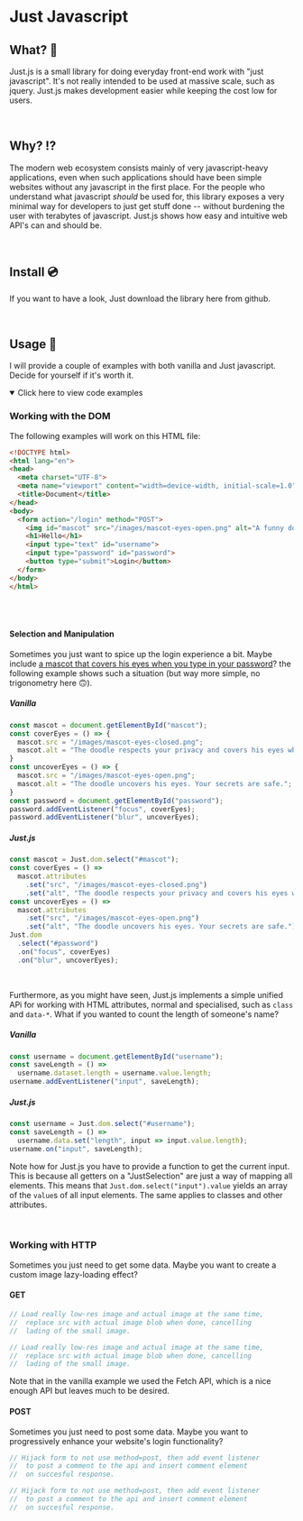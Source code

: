 # Just Javascript

## What? 🤔
Just.js is a small library for doing everyday front-end work with "just javascript". It's not really intended to be used at massive scale, such as jquery. Just.js makes development easier while keeping the cost low for users.

<br/>

## Why? ⁉️
The modern web ecosystem consists mainly of very javascript-heavy applications, even when such applications should have been simple websites without any javascript in the first place. For the people who understand what javascript _should_ be used for, this library exposes a very minimal way for developers to just get stuff done -- without burdening the user with terabytes of javascript. Just.js shows how easy and intuitive web API's can and should be.

<br/>

## Install 💿
If you want to have a look, Just download the library here from github.

<br/>

## Usage 💪
I will provide a couple of examples with both vanilla and Just javascript. Decide for yourself if it's worth it.

<details open>
<summary>Click here to view code examples</summary>

### Working with the DOM
The following examples will work on this HTML file:
```html
<!DOCTYPE html>
<html lang="en">
<head>
  <meta charset="UTF-8">
  <meta name="viewport" content="width=device-width, initial-scale=1.0">
  <title>Document</title>
</head>
<body>
  <form action="/login" method="POST">
    <img id="mascot" src="/images/mascot-eyes-open.png" alt="A funny doodle eagerly awaiting your input, he seems friendly.">
    <h1>Hello</h1>
    <input type="text" id="username">
    <input type="password" id="password">
    <button type="submit">Login</button>
  </form>
</body>
</html>
```

<br/>
<br/>

#### Selection and Manipulation
Sometimes you just want to spice up the login experience a bit. Maybe include [a mascot that covers his eyes when you type in your password](https://twitter.com/dsenneff/status/965393299614859265)? the following example shows such a situation (but way more simple, no trigonometry here 🙃).
##### Vanilla
```js
const mascot = document.getElementById("mascot");
const coverEyes = () => {
  mascot.src = "/images/mascot-eyes-closed.png";
  mascot.alt = "The doodle respects your privacy and covers his eyes while you type in your password.";
}
const uncoverEyes = () => {
  mascot.src = "/images/mascot-eyes-open.png";
  mascot.alt = "The doodle uncovers his eyes. Your secrets are safe.";
}
const password = document.getElementById("password");
password.addEventListener("focus", coverEyes);
password.addEventListener("blur", uncoverEyes);
```
##### Just.js
```js
const mascot = Just.dom.select("#mascot");
const coverEyes = () =>
  mascot.attributes
    .set("src", "/images/mascot-eyes-closed.png")
    .set("alt", "The doodle respects your privacy and covers his eyes while you type in your password.");
const uncoverEyes = () =>
  mascot.attributes
    .set("src", "/images/mascot-eyes-open.png")
    .set("alt", "The doodle uncovers his eyes. Your secrets are safe.");
Just.dom
  .select("#password")
  .on("focus", coverEyes)
  .on("blur", uncoverEyes);
```

<br/>

Furthermore, as you might have seen, Just.js implements a simple unified APi for working with HTML attributes, normal and specialised, such as `class` and `data-*`. What if you wanted to count the length of someone's name?
##### Vanilla
```js
const username = document.getElementById("username");
const saveLength = () =>
  username.dataset.length = username.value.length;
username.addEventListener("input", saveLength);
```
##### Just.js
```js
const username = Just.dom.select("#username");
const saveLength = () =>
  username.data.set("length", input => input.value.length);
username.on("input", saveLength);
```
Note how for Just.js you have to provide a function to get the current input. This is because all getters on a "JustSelection" are just a way of mapping all elements. This means that `Just.dom.select("input").value` yields an array of the `value`s of all input elements. The same applies to classes and other attributes.

<br/>

### Working with HTTP
Sometimes you just need to get some data. Maybe you want to create a custom image lazy-loading effect?

#### GET
```js
// Load really low-res image and actual image at the same time,
//  replace src with actual image blob when done, cancelling
//  lading of the small image.
```
```js
// Load really low-res image and actual image at the same time,
//  replace src with actual image blob when done, cancelling
//  lading of the small image.
```
Note that in the vanilla example we used the Fetch API, which is a nice enough API but leaves much to be desired.

#### POST
Sometimes you just need to post some data. Maybe you want to progressively enhance your website's login functionality?

```js
// Hijack form to not use method=post, then add event listener
//  to post a comment to the api and insert comment element
//  on succesful response.
```
```js
// Hijack form to not use method=post, then add event listener
//  to post a comment to the api and insert comment element
//  on succesful response.
```

</details>
